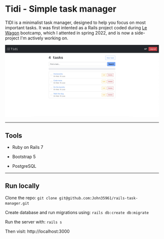 # Tidi - Simple task manager

TIDI is a minimalist task manager, designed to help you focus on most important tasks. It was first intented as a Rails project coded during [Le Wagon](https://github.com/lewagon) bootcamp, which I attented in spring 2022, and is now a side-project I'm actively working on.

![Image](/app/assets/images/readme_index.jpg)

---

## Tools

* Ruby on Rails 7

* Bootstrap 5

* PostgreSQL

---

## Run locally

Clone the repo: `git clone git@github.com:John35961/rails-task-manager.git`

Create database and run migrations using: `rails db:create db:migrate`

Run the server with: `rails s`

Then visit: http://localhost:3000
